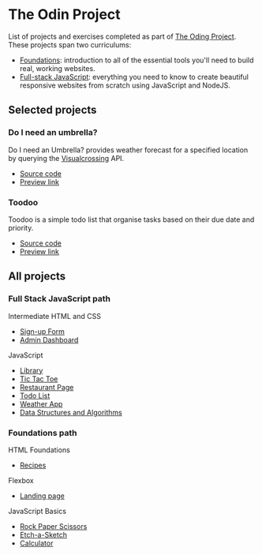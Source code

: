 # The Odin Project

List of projects and exercises completed as part of [The Oding Project](https://www.theodinproject.com). These projects span two curriculums:

- [Foundations](https://www.theodinproject.com/paths/foundations/courses/foundations): introduction to all of the essential tools you'll need to build real, working websites.
- [Full-stack JavaScript](https://www.theodinproject.com/paths/full-stack-javascript): everything you need to know to create beautiful responsive websites from scratch using JavaScript and NodeJS.

## Selected projects

### Do I need an umbrella?

Do I need an Umbrella? provides weather forecast for a specified location by querying the [Visualcrossing](https://www.visualcrossing.com) API.

- [Source code](2.%20Full%20Stack%20JavaScript/2.%20JavaScript/Asynchronous%20JavaScript%20and%20APIs/Weather%20App)
- [Preview link](https://auliviet.github.io/the-odin-project/weather-app/)

### Toodoo

Toodoo is a simple todo list that organise tasks based on their due date and priority.

- [Source code](2.%20Full%20Stack%20JavaScript/2.%20JavaScript/Organizing%20Your%20JavaScript%20Code/Todo%20List)
- [Preview link](https://auliviet.github.io/the-odin-project/todo-list/)

## All projects

### Full Stack JavaScript path

Intermediate HTML and CSS

- [Sign-up Form](2.%20Full%20Stack%20JavaScript/1.%20Intermediate%20HTML%20and%20CSS/Forms/Sign-up%20Form)
- [Admin Dashboard](2.%20Full%20Stack%20JavaScript/1.%20Intermediate%20HTML%20and%20CSS/Grid/Admin%20Dashboard)

JavaScript

- [Library](2.%20Full%20Stack%20JavaScript/2.%20JavaScript/Organizing%20Your%20JavaScript%20Code/Library)
- [Tic Tac Toe](2.%20Full%20Stack%20JavaScript/2.%20JavaScript/Organizing%20Your%20JavaScript%20Code/Tic%20Tac%20Toe)
- [Restaurant Page](2.%20Full%20Stack%20JavaScript/2.%20JavaScript/Organizing%20Your%20JavaScript%20Code/Restaurant%20Page)
- [Todo List](2.%20Full%20Stack%20JavaScript/2.%20JavaScript/Organizing%20Your%20JavaScript%20Code/Todo%20List)
- [Weather App](2.%20Full%20Stack%20JavaScript/2.%20JavaScript/Asynchronous%20JavaScript%20and%20APIs/Weather%20App)
- [Data Structures and Algorithms](2.%20Full%20Stack%20JavaScript/2.%20JavaScript/A%20Bit%20of%20Computer%20Science)

### Foundations path

HTML Foundations

- [Recipes](1.%20Foundations/HTML%20Foundations/Recipes)

Flexbox

- [Landing page](1.%20Foundations/Flexbox/Landing%20page)

JavaScript Basics

- [Rock Paper Scissors](1.%20Foundations/JavaScript%20Basics/Rock%20Paper%20Scissors)
- [Etch-a-Sketch](1.%20Foundations/JavaScript%20Basics/Etch-a-Sketch)
- [Calculator](1.%20Foundations/JavaScript%20Basics/Calculator)
